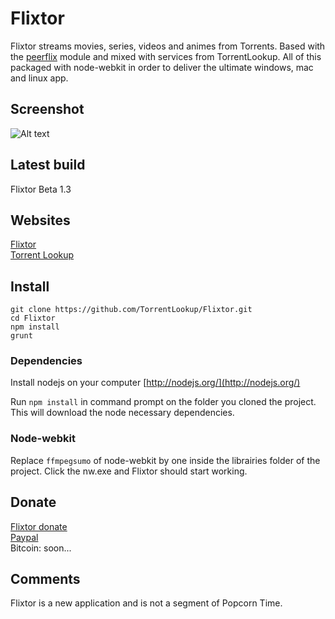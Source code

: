 Flixtor
=======

Flixtor streams movies, series, videos and animes from Torrents.
Based with the [peerflix](https://github.com/mafintosh/peerflix) module and mixed with services from TorrentLookup. All of this packaged with node-webkit in order to deliver the ultimate windows, mac and linux app.

## Screenshot
![Alt text](http://www.flixtor.com/img/app-flixtor.jpg  "Flixtor - Movie section")

## Latest build
Flixtor Beta 1.3

## Websites
[Flixtor](http://www.flixtor.com)  
[Torrent Lookup](http://www.torrentlookup.com)  

## Install
	git clone https://github.com/TorrentLookup/Flixtor.git
	cd Flixtor
	npm install
	grunt

### Dependencies
Install nodejs on your computer [http://nodejs.org/](http://nodejs.org/)

Run `npm install` in command prompt on the folder you cloned the project. This will download the node necessary dependencies.

### Node-webkit
Replace `ffmpegsumo` of node-webkit by one inside the librairies folder of the project.
Click the nw.exe and Flixtor should start working.

## Donate
[Flixtor donate](http://www.flixtor.com/donate/)  
[Paypal](https://www.paypal.com/ca/cgi-bin/webscr?cmd=_flow&SESSION=Xd6Ovl5GfuD0uOdk1f5xdqx7sSYltH7xqX0klyXYxHjG9kMu1yvDfy62mJe&dispatch=5885d80a13c0db1f8e263663d3faee8d8cdcf517b037b4502f6cc98f1ee6e5fb)  
Bitcoin: soon...

## Comments
Flixtor is a new application and is not a segment of Popcorn Time.


